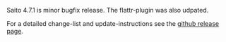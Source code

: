 <!--
title: Saito 4.7.1 released
template: whats-new
date: 2015-01-04
-->

Saito 4.7.1 is minor bugfix release. The flattr-plugin was also udpated.

For a detailed change-list and update-instructions see the [github release page](https://github.com/Schlaefer/Saito/releases/tag/4.7.1).